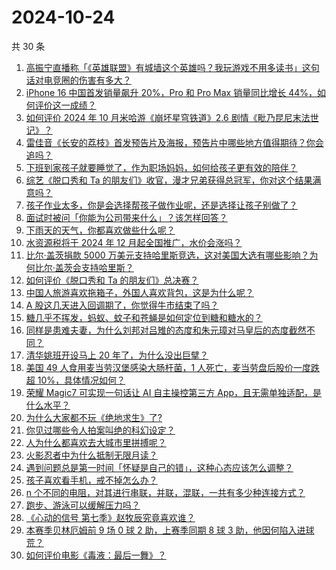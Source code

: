 # 2024-10-24

共 30 条

<!-- BEGIN ZHIHUVIDEO -->
<!-- 最后更新时间 Thu Oct 24 2024 00:15:51 GMT+0800 (China Standard Time) -->
1. [高振宁直播称「《英雄联盟》有城墙这个英雄吗？我玩游戏不用多读书」这句话对电竞圈的伤害有多大？](https://www.zhihu.com/question/1808316781)
1. [iPhone 16 中国首发销量飙升 20%，Pro 和 Pro Max 销量同比增长 44%，如何评价这一成绩？](https://www.zhihu.com/question/1277322567)
1. [如何评价 2024 年 10 月米哈游《崩坏星穹铁道》2.6 剧情《毗乃昆尼末法世记》？](https://www.zhihu.com/question/1662925020)
1. [雷佳音《长安的荔枝》首发预告片及海报，预告片中哪些地方值得期待？你会追吗？](https://www.zhihu.com/question/1255713984)
1. [下班到家孩子就要睡觉了，作为职场妈妈，如何给孩子更有效的陪伴？](https://www.zhihu.com/question/1083318685)
1. [综艺《脱口秀和 Ta 的朋友们》收官，漫才兄弟获得总冠军，你对这个结果满意吗？](https://www.zhihu.com/question/1837578646)
1. [孩子作业太多，你是会选择帮孩子做作业呢，还是选择让孩子别做了？](https://www.zhihu.com/question/861502850)
1. [面试时被问「你能为公司带来什么」？该怎样回答？](https://www.zhihu.com/question/992501337)
1. [下雨天的天气，你都喜欢做些什么呢？](https://www.zhihu.com/question/1656558497)
1. [水资源税将于 2024 年 12 月起全国推广，水价会涨吗？](https://www.zhihu.com/question/1045158843)
1. [比尔·盖茨捐款 5000 万美元支持哈里斯竞选，这对美国大选有哪些影响？为何比尔·盖茨会支持哈里斯？](https://www.zhihu.com/question/1775700972)
1. [如何评价《脱口秀和 Ta 的朋友们》总决赛？](https://www.zhihu.com/question/1734449959)
1. [中国人旅游喜欢拖箱子，外国人喜欢背包，这是为什么呢？](https://www.zhihu.com/question/852644173)
1. [A 股这几天进入回调期了，你觉得牛市结束了吗？](https://www.zhihu.com/question/946270241)
1. [糖几乎不挥发，蚂蚁、蚊子和苍蝇是如何定位到糖和糖水的？](https://www.zhihu.com/question/1356736560)
1. [同样是患难夫妻，为什么刘邦对吕雉的态度和朱元璋对马皇后的态度截然不同？](https://www.zhihu.com/question/575052609)
1. [清华姚班开设马上 20 年了，为什么没出巨擘？](https://www.zhihu.com/question/667767788)
1. [美国 49 人食用麦当劳汉堡感染大肠杆菌，1 人死亡，麦当劳盘后股价一度跌超 10%，具体情况如何？](https://www.zhihu.com/question/1777258951)
1. [荣耀 Magic7 可实现一句话让 AI 自主操控第三方 App，且无需单独适配，是什么水平？](https://www.zhihu.com/question/1812879960)
1. [为什么大家都不玩《绝地求生》了?](https://www.zhihu.com/question/333808959)
1. [你见过哪些令人拍案叫绝的科幻设定？](https://www.zhihu.com/question/286130359)
1. [人为什么都喜欢去大城市里拼搏呢？](https://www.zhihu.com/question/1739735562)
1. [火影忍者中为什么抵制无限月读？](https://www.zhihu.com/question/275182110)
1. [遇到问题总是第一时间「怀疑是自己的错」，这种心态应该怎么调整？](https://www.zhihu.com/question/788242330)
1. [孩子喜欢看手机，戒不掉怎么办？](https://www.zhihu.com/question/1727862253)
1. [n 个不同的电阻，对其进行串联，并联，混联，一共有多少种连接方式？](https://www.zhihu.com/question/668579550)
1. [跑步、游泳可以缓解压力吗？](https://www.zhihu.com/question/757688019)
1. [《心动的信号 第七季》赵牧辰究竟喜欢谁？](https://www.zhihu.com/question/823045622)
1. [本赛季贝林厄姆前 9 场 0 球 2 助，上赛季同期 8 球 3 助，他因何陷入进球荒？](https://www.zhihu.com/question/1627675812)
1. [如何评价电影《毒液：最后一舞》？](https://www.zhihu.com/question/1673429555)
<!-- END ZHIHUVIDEO -->
